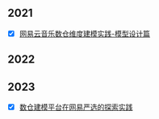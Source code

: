 
## 2021

- [x] [网易云音乐数仓维度建模实践-模型设计篇](https://smartsi.blog.csdn.net/article/details/129116091)

## 2022

## 2023

- [x] [数仓建模平台在网易严选的探索实践](https://smartsi.blog.csdn.net/article/details/134103861)
